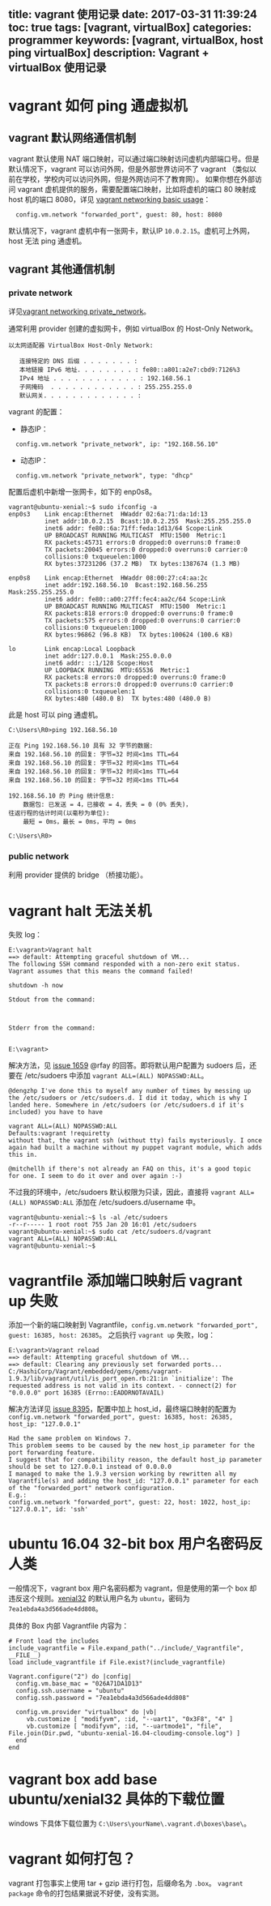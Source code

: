 title: vagrant 使用记录
date: 2017-03-31 11:39:24
toc: true
tags: [vagrant, virtualBox]
categories: programmer
keywords: [vagrant, virtualBox, host ping virtualBox]
description: Vagrant + virtualBox 使用记录
---

# vagrant 如何 ping 通虚拟机

## vagrant 默认网络通信机制
vagrant 默认使用 NAT 端口映射，可以通过端口映射访问虚机内部端口号。但是默认情况下，vagrant 可以访问外网，但是外部世界访问不了 vagrant （类似以前在学校，学校内可以访问外网，但是外网访问不了教育网）。
如果你想在外部访问 vagrant 虚机提供的服务，需要配置端口映射，比如将虚机的端口 80 映射成 host 机的端口 8080，详见 [vagrant networking basic usage](https://www.vagrantup.com/docs/networking/basic_usage.html)：

```vagrantfile
  config.vm.network "forwarded_port", guest: 80, host: 8080
```

默认情况下，vagrant 虚机中有一张网卡，默认IP `10.0.2.15`。虚机可上外网，host 无法 ping 通虚机。

## vagrant 其他通信机制

### private network
详见[vagrant networking private_network](https://www.vagrantup.com/docs/networking/private_network.html)。

通常利用 provider 创建的虚拟网卡，例如 virtualBox 的 Host-Only Network。

```
以太网适配器 VirtualBox Host-Only Network:

   连接特定的 DNS 后缀 . . . . . . . :
   本地链接 IPv6 地址. . . . . . . . : fe80::a801:a2e7:cbd9:7126%3
   IPv4 地址 . . . . . . . . . . . . : 192.168.56.1
   子网掩码  . . . . . . . . . . . . : 255.255.255.0
   默认网关. . . . . . . . . . . . . :
```

vagrant 的配置：

* 静态IP：

```
  config.vm.network "private_network", ip: "192.168.56.10"
```

* 动态IP：

```
  config.vm.network "private_network", type: "dhcp"
```

配置后虚机中新增一张网卡，如下的 enp0s8。

```
vagrant@ubuntu-xenial:~$ sudo ifconfig -a
enp0s3    Link encap:Ethernet  HWaddr 02:6a:71:da:1d:13
          inet addr:10.0.2.15  Bcast:10.0.2.255  Mask:255.255.255.0
          inet6 addr: fe80::6a:71ff:feda:1d13/64 Scope:Link
          UP BROADCAST RUNNING MULTICAST  MTU:1500  Metric:1
          RX packets:45731 errors:0 dropped:0 overruns:0 frame:0
          TX packets:20045 errors:0 dropped:0 overruns:0 carrier:0
          collisions:0 txqueuelen:1000
          RX bytes:37231206 (37.2 MB)  TX bytes:1387674 (1.3 MB)

enp0s8    Link encap:Ethernet  HWaddr 08:00:27:c4:aa:2c
          inet addr:192.168.56.10  Bcast:192.168.56.255  Mask:255.255.255.0
          inet6 addr: fe80::a00:27ff:fec4:aa2c/64 Scope:Link
          UP BROADCAST RUNNING MULTICAST  MTU:1500  Metric:1
          RX packets:818 errors:0 dropped:0 overruns:0 frame:0
          TX packets:575 errors:0 dropped:0 overruns:0 carrier:0
          collisions:0 txqueuelen:1000
          RX bytes:96862 (96.8 KB)  TX bytes:100624 (100.6 KB)

lo        Link encap:Local Loopback
          inet addr:127.0.0.1  Mask:255.0.0.0
          inet6 addr: ::1/128 Scope:Host
          UP LOOPBACK RUNNING  MTU:65536  Metric:1
          RX packets:8 errors:0 dropped:0 overruns:0 frame:0
          TX packets:8 errors:0 dropped:0 overruns:0 carrier:0
          collisions:0 txqueuelen:1
          RX bytes:480 (480.0 B)  TX bytes:480 (480.0 B)
```

此是 host 可以 ping 通虚机。

```
C:\Users\R0>ping 192.168.56.10

正在 Ping 192.168.56.10 具有 32 字节的数据:
来自 192.168.56.10 的回复: 字节=32 时间<1ms TTL=64
来自 192.168.56.10 的回复: 字节=32 时间<1ms TTL=64
来自 192.168.56.10 的回复: 字节=32 时间<1ms TTL=64
来自 192.168.56.10 的回复: 字节=32 时间<1ms TTL=64

192.168.56.10 的 Ping 统计信息:
    数据包: 已发送 = 4，已接收 = 4，丢失 = 0 (0% 丢失)，
往返行程的估计时间(以毫秒为单位):
    最短 = 0ms，最长 = 0ms，平均 = 0ms

C:\Users\R0>
```

### public network
利用 provider 提供的 bridge （桥接功能）。

# vagrant halt 无法关机
失败 log：

```
E:\vagrant>Vagrant halt
==> default: Attempting graceful shutdown of VM...
The following SSH command responded with a non-zero exit status.
Vagrant assumes that this means the command failed!

shutdown -h now

Stdout from the command:



Stderr from the command:


E:\vagrant>
```

解决方法，见 [issue 1659](https://github.com/mitchellh/vagrant/issues/1659) @rfay 的回答。即将默认用户配置为 sudoers 后，还要在 /etc/sudoers 中添加 `vagrant ALL=(ALL) NOPASSWD:ALL`。

```
@dengzhp I've done this to myself any number of times by messing up the /etc/sudoers or /etc/sudoers.d. I did it today, which is why I landed here. Somewhere in /etc/sudoers (or /etc/sudoers.d if it's included) you have to have

vagrant ALL=(ALL) NOPASSWD:ALL
Defaults:vagrant !requiretty
without that, the vagrant ssh (without tty) fails mysteriously. I once again had built a machine without my puppet vagrant module, which adds this in.

@mitchellh if there's not already an FAQ on this, it's a good topic for one. I seem to do it over and over again :-)
```

不过我的环境中，/etc/sudoers 默认权限为只读，因此，直接将 `vagrant ALL=(ALL) NOPASSWD:ALL` 添加在 /etc/sudoers.d/username 中。

```
vagrant@ubuntu-xenial:~$ ls -al /etc/sudoers
-r--r----- 1 root root 755 Jan 20 16:01 /etc/sudoers
vagrant@ubuntu-xenial:~$ sudo cat /etc/sudoers.d/vagrant
vagrant ALL=(ALL) NOPASSWD:ALL
vagrant@ubuntu-xenial:~$ 
```

# vagrantfile 添加端口映射后 vagrant up 失败

添加一个新的端口映射到 Vagrantfile，`config.vm.network "forwarded_port", guest: 16385, host: 26385`。
之后执行 `vagrant up` 失败，log：

```
E:\vagrant>Vagrant reload
==> default: Attempting graceful shutdown of VM...
==> default: Clearing any previously set forwarded ports...
C:/HashiCorp/Vagrant/embedded/gems/gems/vagrant-1.9.3/lib/vagrant/util/is_port_open.rb:21:in `initialize': The requested address is not valid in its context. - connect(2) for "0.0.0.0" port 16385 (Errno::EADDRNOTAVAIL)
```

解决方法详见 [issue 8395](https://github.com/mitchellh/vagrant/issues/8395)，配置中加上 host_id，最终端口映射的配置为 `config.vm.network "forwarded_port", guest: 16385, host: 26385, host_ip: "127.0.0.1"`
```
Had the same problem on Windows 7.
This problem seems to be caused by the new host_ip parameter for the port forwarding feature.
I suggest that for compatibility reason, the default host_ip parameter should be set to 127.0.0.1 instead of 0.0.0.0
I managed to make the 1.9.3 version working by rewritten all my Vagrantfile(s) and adding the host_id: "127.0.0.1" parameter for each of the "forwarded_port" network configuration.
E.g.:
config.vm.network "forwarded_port", guest: 22, host: 1022, host_ip: "127.0.0.1", id: 'ssh'
```

# ubuntu 16.04 32-bit box 用户名密码反人类
一般情况下，vagrant box 用户名密码都为 vagrant，但是使用的第一个 box 却违反这个规则。[xenial32](https://atlas.hashicorp.com/ubuntu/boxes/xenial32) 的默认用户名为 `ubuntu`，密码为`7ea1ebda4a3d566ade4dd808`。

具体的 Box 内部 Vagrantfile 内容为：

```
# Front load the includes
include_vagrantfile = File.expand_path("../include/_Vagrantfile", __FILE__)
load include_vagrantfile if File.exist?(include_vagrantfile)

Vagrant.configure("2") do |config|
  config.vm.base_mac = "026A71DA1D13"
  config.ssh.username = "ubuntu"
  config.ssh.password = "7ea1ebda4a3d566ade4dd808"

  config.vm.provider "virtualbox" do |vb|
     vb.customize [ "modifyvm", :id, "--uart1", "0x3F8", "4" ]
     vb.customize [ "modifyvm", :id, "--uartmode1", "file", File.join(Dir.pwd, "ubuntu-xenial-16.04-cloudimg-console.log") ]
  end
end
```

# vagrant box add base ubuntu/xenial32  具体的下载位置

windows 下具体下载位置为 `C:\Users\yourName\.vagrant.d\boxes\base\`。

# vagrant 如何打包？
vagrant 打包事实上使用 tar + gzip 进行打包，后缀命名为 `.box`。
`vagrant package` 命令的打包结果据说不好使，没有实测。
